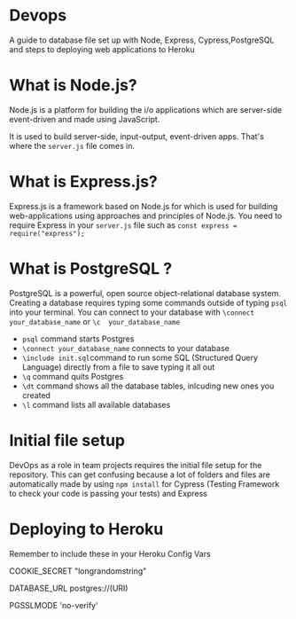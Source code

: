 # Devops

A guide to database file set up with Node, Express, Cypress,PostgreSQL and steps to deploying web applications to Heroku

# What is Node.js?

Node.js is a platform for building the i/o applications which are server-side event-driven and made using JavaScript.

It is used to build server-side, input-output, event-driven apps. That's where the `server.js` file comes in.

# What is Express.js?

Express.js is a framework based on Node.js for which is used for building web-applications using approaches and principles of Node.js. You need to require Express in your `server.js` file such as `const express = require("express");`

# What is PostgreSQL ?

PostgreSQL is a powerful, open source object-relational database system. Creating a database requires typing some commands outside of typing `psql` into your terminal. You can connect to your database with `\connect your_database_name` or `\c  your_database_name`
- `psql` command starts Postgres
- `\connect your_database_name` connects to your database
- `\include init.sql`command to run some SQL (Structured Query Language) directly from a file to save typing it all out
- `\q` command quits Postgres 
- `\dt` command shows all the database tables, inlcuding new ones you created
- `\l` command lists all available databases



# Initial file setup

DevOps as a role in team projects requires the initial file setup for the repository. This can get confusing because a lot of folders and files are automatically made by using `npm install` for Cypress (Testing Framework to check your code is passing your tests) and Express

# Deploying to Heroku

Remember to include these in your Heroku Config Vars

COOKIE_SECRET "longrandomstring"

DATABASE_URL  postgres://(URI)

PGSSLMODE 'no-verify' 
